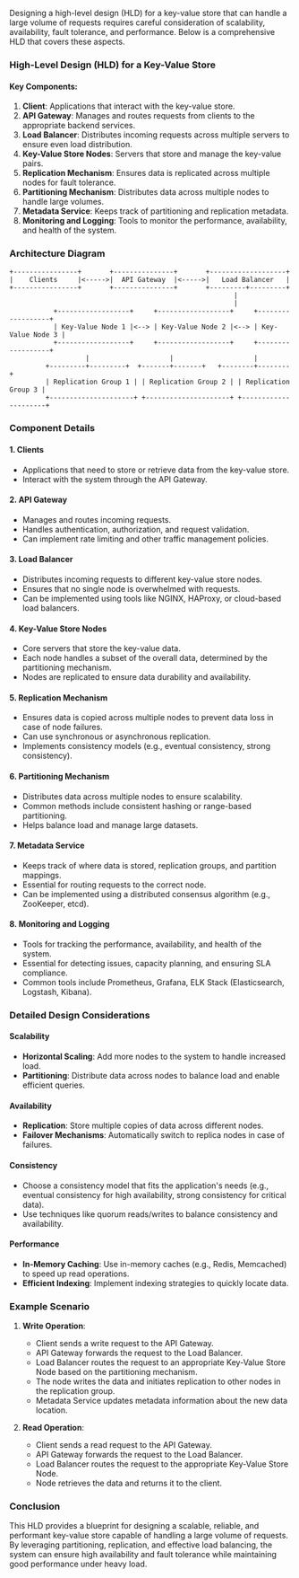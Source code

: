 Designing a high-level design (HLD) for a key-value store that can handle a large volume of requests requires careful consideration of scalability, availability, fault tolerance, and performance. Below is a comprehensive HLD that covers these aspects.

### High-Level Design (HLD) for a Key-Value Store

#### Key Components:

1. **Client**: Applications that interact with the key-value store.
2. **API Gateway**: Manages and routes requests from clients to the appropriate backend services.
3. **Load Balancer**: Distributes incoming requests across multiple servers to ensure even load distribution.
4. **Key-Value Store Nodes**: Servers that store and manage the key-value pairs.
5. **Replication Mechanism**: Ensures data is replicated across multiple nodes for fault tolerance.
6. **Partitioning Mechanism**: Distributes data across multiple nodes to handle large volumes.
7. **Metadata Service**: Keeps track of partitioning and replication metadata.
8. **Monitoring and Logging**: Tools to monitor the performance, availability, and health of the system.

### Architecture Diagram

```plaintext
+----------------+       +---------------+       +-------------------+
|    Clients     |<----->|  API Gateway  |<----->|   Load Balancer   |
+----------------+       +---------------+       +---------+---------+
                                                        |
                                                        |
           +------------------+     +------------------+     +------------------+
           | Key-Value Node 1 |<--> | Key-Value Node 2 |<--> | Key-Value Node 3 |
           +------------------+     +------------------+     +------------------+
                   |                    |                    |
         +---------+---------+  +-------+-------+   +--------+--------+
         | Replication Group 1 | | Replication Group 2 | | Replication Group 3 |
         +---------------------+ +---------------------+ +---------------------+
```

### Component Details

#### 1. Clients
- Applications that need to store or retrieve data from the key-value store.
- Interact with the system through the API Gateway.

#### 2. API Gateway
- Manages and routes incoming requests.
- Handles authentication, authorization, and request validation.
- Can implement rate limiting and other traffic management policies.

#### 3. Load Balancer
- Distributes incoming requests to different key-value store nodes.
- Ensures that no single node is overwhelmed with requests.
- Can be implemented using tools like NGINX, HAProxy, or cloud-based load balancers.

#### 4. Key-Value Store Nodes
- Core servers that store the key-value data.
- Each node handles a subset of the overall data, determined by the partitioning mechanism.
- Nodes are replicated to ensure data durability and availability.

#### 5. Replication Mechanism
- Ensures data is copied across multiple nodes to prevent data loss in case of node failures.
- Can use synchronous or asynchronous replication.
- Implements consistency models (e.g., eventual consistency, strong consistency).

#### 6. Partitioning Mechanism
- Distributes data across multiple nodes to ensure scalability.
- Common methods include consistent hashing or range-based partitioning.
- Helps balance load and manage large datasets.

#### 7. Metadata Service
- Keeps track of where data is stored, replication groups, and partition mappings.
- Essential for routing requests to the correct node.
- Can be implemented using a distributed consensus algorithm (e.g., ZooKeeper, etcd).

#### 8. Monitoring and Logging
- Tools for tracking the performance, availability, and health of the system.
- Essential for detecting issues, capacity planning, and ensuring SLA compliance.
- Common tools include Prometheus, Grafana, ELK Stack (Elasticsearch, Logstash, Kibana).

### Detailed Design Considerations

#### Scalability
- **Horizontal Scaling**: Add more nodes to the system to handle increased load.
- **Partitioning**: Distribute data across nodes to balance load and enable efficient queries.

#### Availability
- **Replication**: Store multiple copies of data across different nodes.
- **Failover Mechanisms**: Automatically switch to replica nodes in case of failures.

#### Consistency
- Choose a consistency model that fits the application's needs (e.g., eventual consistency for high availability, strong consistency for critical data).
- Use techniques like quorum reads/writes to balance consistency and availability.

#### Performance
- **In-Memory Caching**: Use in-memory caches (e.g., Redis, Memcached) to speed up read operations.
- **Efficient Indexing**: Implement indexing strategies to quickly locate data.

### Example Scenario

1. **Write Operation**:
   - Client sends a write request to the API Gateway.
   - API Gateway forwards the request to the Load Balancer.
   - Load Balancer routes the request to an appropriate Key-Value Store Node based on the partitioning mechanism.
   - The node writes the data and initiates replication to other nodes in the replication group.
   - Metadata Service updates metadata information about the new data location.

2. **Read Operation**:
   - Client sends a read request to the API Gateway.
   - API Gateway forwards the request to the Load Balancer.
   - Load Balancer routes the request to the appropriate Key-Value Store Node.
   - Node retrieves the data and returns it to the client.

### Conclusion

This HLD provides a blueprint for designing a scalable, reliable, and performant key-value store capable of handling a large volume of requests. By leveraging partitioning, replication, and effective load balancing, the system can ensure high availability and fault tolerance while maintaining good performance under heavy load.
